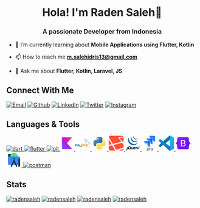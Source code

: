 <h1 align="center">Hola! I'm Raden Saleh👋</h1>
<h3 align="center">A passionate Developer from Indonesia</h3>

- 🌱 I’m currently learning about **Mobile Applications using Flutter, Kotlin**

- 📫 How to reach me **m.salehidris13@gmail.com**

- 💬 Ask me about **Flutter, Kotlin, Laravel, JS**


## Connect With Me

[![Email](https://img.shields.io/badge/Email-E34F26?style=for-the-badge&logo=gmail&logoColor=white)](mailto:m.salehidris13@gmail.com)
[![Github](https://img.shields.io/badge/Github-100000?style=for-the-badge&logo=github&logoColor=white)](https://github.com/radensaleh)
[![LinkedIn](https://img.shields.io/badge/LinkedIn-0074c2?style=for-the-badge&logo=linkedin&logoColor=white)](https://www.linkedin.com/in/raden-saleh)
[![Twitter](https://img.shields.io/badge/Twitter-00C7B7?style=for-the-badge&logo=twitter&logoColor=white)](https://twitter.com/_radensaleh)
[![Instagram](https://img.shields.io/badge/Instagram-CB3837?style=for-the-badge&logo=instagram&logoColor=white)](https://www.instagram.com/radensaleh_)

## Languages & Tools

<p align="left">
<a href="https://dart.dev" target="_blank"> <img src="https://www.vectorlogo.zone/logos/dartlang/dartlang-icon.svg" alt="dart" width="40" height="40"/> </a>
<a href="https://flutter.dev" target="_blank"> <img src="https://www.vectorlogo.zone/logos/flutterio/flutterio-icon.svg" alt="flutter" width="40" height="40"/> </a>
<a href="https://git-scm.com/" target="_blank"> <img src="https://www.vectorlogo.zone/logos/git-scm/git-scm-icon.svg" alt="git" width="40" height="40"/> </a>
<a href="https://kotlinlang.org/" target="_blank"> <img src="https://raw.githubusercontent.com/devicons/devicon/master/icons/kotlin/kotlin-original.svg" alt="kotlin" width="35" height="40"/> </a>
<a href="https://www.mysql.com/" target="_blank"> <img src="https://raw.githubusercontent.com/devicons/devicon/master/icons/mysql/mysql-original-wordmark.svg" alt="mysql" width="40" height="40"/> </a>
<a href="https://www.python.org/" target="_blank"> <img src="https://raw.githubusercontent.com/devicons/devicon/master/icons/python/python-original.svg" alt="python" width="40" height="40"/> </a>
<a href="https://laravel.com/" target="_blank"> <img src="https://raw.githubusercontent.com/devicons/devicon/master/icons/laravel/laravel-plain.svg" alt="laravel" width="40" height="40"/> </a>
<a href="https://jquery.com/" target="_blank"> <img src="https://raw.githubusercontent.com/devicons/devicon/master/icons/jquery/jquery-original-wordmark.svg" alt="jquery" width="40" height="40"/> </a>
<a href="https://www.atlassian.com/software/jira" target="_blank"> <img src="https://raw.githubusercontent.com/devicons/devicon/master/icons/jira/jira-original-wordmark.svg" alt="jira" width="40" height="40"/> </a>
<a href="https://code.visualstudio.com/" target="_blank"> <img src="https://raw.githubusercontent.com/devicons/devicon/master/icons/vscode/vscode-original.svg" alt="vscode" width="40" height="40"/> </a>
<a href="https://getbootstrap.com/" target="_blank"> <img src="https://raw.githubusercontent.com/devicons/devicon/master/icons/bootstrap/bootstrap-original.svg" alt="bootstrap" width="40" height="40"/> </a>
<a href="https://developer.android.com/studio" target="_blank"> <img src="https://raw.githubusercontent.com/devicons/devicon/master/icons/androidstudio/androidstudio-original.svg" alt="androistudio" width="40" height="40"/> </a>
<a href="https://www.postman.com/" target="_blank"> <img src="https://avatars.githubusercontent.com/u/10251060?s=200&v=4" alt="postman" width="40" height="40"/> </a>
</p>


## Stats

[![radensaleh](https://github-readme-stats.vercel.app/api/top-langs/?username=radensaleh&hide_progress=true&hide=html,CSS,C)]()
[![radensaleh](https://github-readme-stats.vercel.app/api?username=radensaleh&show_icons=true&locale=en)]()
[![radensaleh](https://github-readme-streak-stats.herokuapp.com/?user=radensaleh&)]()
[![radensaleh](https://github-profile-summary-cards.vercel.app/api/cards/profile-details?username=radensaleh&theme=github)]()

